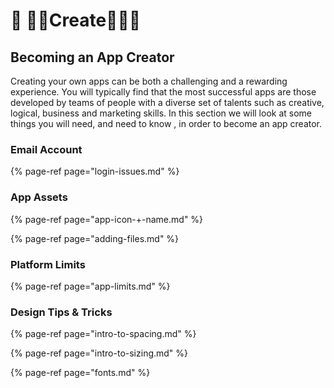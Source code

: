 # 🎨 🎨🎨Create🎨🎨🎨

## Becoming an App Creator

Creating your own apps can be both a challenging and a rewarding experience. You will typically find that the most successful apps are those developed by teams of people with a diverse set of talents such as creative, logical, business and marketing skills. In this section we will look at some things you will need, and need to know , in order to become an app creator.

### Email Account

{% page-ref page="login-issues.md" %}

### App Assets

{% page-ref page="app-icon-+-name.md" %}

{% page-ref page="adding-files.md" %}

### Platform Limits

{% page-ref page="app-limits.md" %}

### Design Tips & Tricks

{% page-ref page="intro-to-spacing.md" %}

{% page-ref page="intro-to-sizing.md" %}

{% page-ref page="fonts.md" %}

